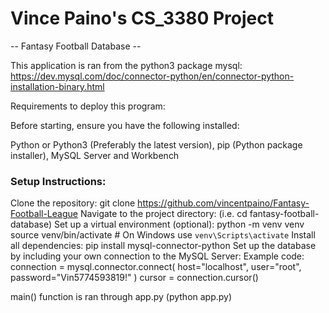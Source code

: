 # Vince Paino's CS_3380 Project
-- Fantasy Football Database --

This application is ran from the python3 package mysql:
https://dev.mysql.com/doc/connector-python/en/connector-python-installation-binary.html


Requirements to deploy this program:

Before starting, ensure you have the following installed:

Python or Python3 (Preferably the latest version),
pip (Python package installer),
MySQL Server and Workbench

### Setup Instructions:

Clone the repository:
git clone https://github.com/vincentpaino/Fantasy-Football-League
Navigate to the project directory:
(i.e. cd fantasy-football-database)
Set up a virtual environment (optional):
python -m venv venv
source venv/bin/activate  # On Windows use `venv\Scripts\activate`
Install all dependencies:
pip install mysql-connector-python
Set up the database by including your own connection to the MySQL Server:
Example code:
    connection = mysql.connector.connect(
        host="localhost",
        user="root",
        password="Vin5774593819!"
    )
    cursor = connection.cursor()

main() function is ran through app.py (python app.py)